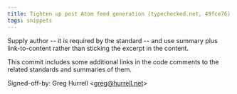 ```yaml
---
title: Tighten up post Atom feed generation (typechecked.net, 49fce76)
tags: snippets
---
```


Supply author -- it is required by the standard -- and use summary plus link-to-content rather than sticking the excerpt in the content.

This commit includes some additional links in the code comments to the related standards and summaries of them.

Signed-off-by: Greg Hurrell &lt;greg@hurrell.net&gt;
